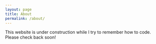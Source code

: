 ```yaml
---
layout: page
title: About
permalink: /about/
---
```


This website is under construction while I try to remember how to code. Please check back soon!
